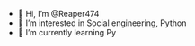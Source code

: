 - 👋 Hi, I’m @Reaper474
- 👀 I’m interested in Social engineering, Python
- 🌱 I’m currently learning Py


<!---
Reaper474/Reaper474 is a ✨ special ✨ repository because its `README.md` (this file) appears on your GitHub profile.
You can click the Preview link to take a look at your changes.
--->
